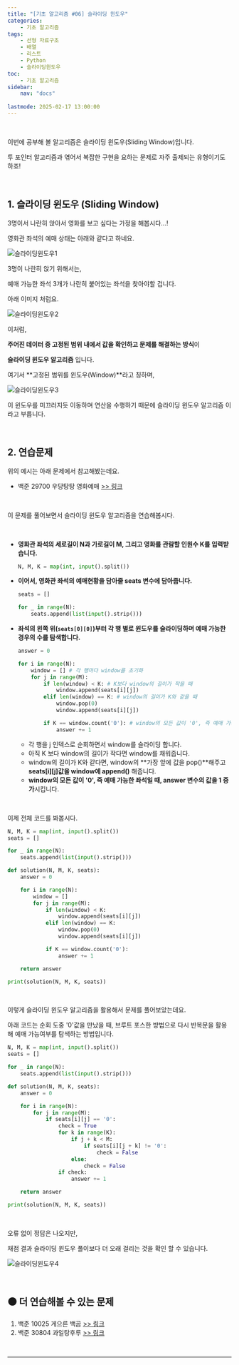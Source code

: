 ```yaml
---
title: "[기초 알고리즘 #06] 슬라이딩 윈도우"
categories: 
    - 기초 알고리즘
tags:
    - 선형 자료구조
    - 배열
    - 리스트
    - Python
    - 슬라이딩윈도우
toc:
    - 기초 알고리즘
sidebar:
    nav: "docs"
        
lastmode: 2025-02-17 13:00:00
---
```


<br>

이번에 공부해 볼 알고리즘은 슬라이딩 윈도우(Sliding Window)입니다.

투 포인터 알고리즘과 엮어서 복잡한 구현을 요하는 문제로 자주 출제되는 유형이기도 하죠! 

<br>

## 1. 슬라이딩 윈도우 (Sliding Window)

3명이서 나란히 앉아서 영화를 보고 싶다는 가정을 해봅시다...!

영화관 좌석의 예매 상태는 아래와 같다고 하네요.

![슬라이딩윈도우1](/assets/images/post-src/05/slidingwindow-image-1-500x300.png)

3명이 나란히 앉기 위해서는, 

예매 가능한 좌석 3개가 나란히 붙어있는 좌석을 찾아야할 겁니다. 

아래 이미지 처럼요.

![슬라이딩윈도우2](/assets/images/post-src/05/slidingwindow-image-2-500x300.png)

이처럼,

**주어진 데이터 중 고정된 범위 내에서 값을 확인하고 문제를 해결하는 방식**이

**슬라이딩 윈도우 알고리즘** 입니다.

여기서 **고정된 범위를 윈도우(Window)**라고 칭하며, 

![슬라이딩윈도우3](/assets/images/post-src/05/slidingwindow-image-3-500x300.png)

이 윈도우를 미끄러지듯 이동하며 연산을 수행하기 때문에 슬라이딩 윈도우 알고리즘 이라고 부릅니다.

<br>

## 2. 연습문제

위의 예시는 아래 문제에서 참고해봤는데요.

- 백준 29700 우당탕탕 영화예매 [>> 링크](https://www.acmicpc.net/problem/29700)

<br>

이 문제를 풀어보면서 슬라이딩 윈도우 알고리즘을 연습해봅시다.

<br>

- **영화관 좌석의 세로길이 N과 가로길이 M, 그리고 영화를 관람할 인원수 K를 입력받습니다.**

    ```python
    N, M, K = map(int, input().split())
    ```

- **이어서, 영화관 좌석의 예매현황을 담아줄 seats 변수에 담아줍니다.**

    ```python
    seats = []

    for _ in range(N):
        seats.append(list(input().strip()))
    ```

- **좌석의 왼쪽 위(`seats[0][0]`)부터 각 행 별로 윈도우를 슬라이딩하며 예매 가능한 경우의 수를 탐색합니다.**
    
    ```python
    answer = 0

    for i in range(N):
        window = [] # 각 행마다 window를 초기화
        for j in range(M):
            if len(window) < K: # K보다 window의 길이가 작을 때
                window.append(seats[i][j])
            elif len(window) == K: # window의 길이가 K와 같을 때
                window.pop(0)
                window.append(seats[i][j])

            if K == window.count('0'): # window의 모든 값이 '0', 즉 예매 가능한 좌석일 때
                answer += 1
    ```
    - 각 행을 j 인덱스로 순회하면서 window를 슬라이딩 합니다.
    - 아직 K 보다 window의 길이가 작다면 window를 채워줍니다.
    - window의 길이가 K와 같다면, window의 **가장 앞에 값을 pop()**해주고 **seats[i][j]값을 window에 append()** 해줍니다.
    - **window의 모든 값이 '0', 즉 예매 가능한 좌석일 때, answer 변수의 값을 1 증가**시킵니다.

<br>

이제 전체 코드를 봐봅시다.

```python
N, M, K = map(int, input().split())
seats = []

for _ in range(N):
    seats.append(list(input().strip()))

def solution(N, M, K, seats):
    answer = 0

    for i in range(N):
        window = []
        for j in range(M):
            if len(window) < K:
                window.append(seats[i][j])
            elif len(window) == K:
                window.pop(0)
                window.append(seats[i][j])

            if K == window.count('0'):
                answer += 1

    return answer

print(solution(N, M, K, seats))
```

<br>

이렇게 슬라이딩 윈도우 알고리즘을 활용해서 문제를 풀어보았는데요.

아래 코드는 순회 도중 '0'값을 만났을 때, 브루트 포스한 방법으로 다시 반복문을 활용해 예매 가능여부를 탐색하는 방법입니다.

```python
N, M, K = map(int, input().split())
seats = []

for _ in range(N):
    seats.append(list(input().strip()))

def solution(N, M, K, seats):
    answer = 0

    for i in range(N):
        for j in range(M):
            if seats[i][j] == '0':
                check = True
                for k in range(K):
                    if j + k < M:
                        if seats[i][j + k] != '0':
                            check = False
                    else:
                        check = False
                if check:
                    answer += 1

    return answer

print(solution(N, M, K, seats))
```

<br>

오류 없이 정답은 나오지만, 

채점 결과 슬라이딩 윈도우 풀이보다 더 오래 걸리는 것을 확인 할 수 있습니다.

![슬라이딩윈도우4](/assets/images/post-src/05/slidingwindow-image-4-500x300.png)


<br>

## ⚫ 더 연습해볼 수 있는 문제

1. 백준 10025 게으른 백곰 [>> 링크](https://www.acmicpc.net/problem/10025)
2. 백준 30804 과일탕후루 [>> 링크](https://www.acmicpc.net/problem/30804)

<br>

---

<br>
